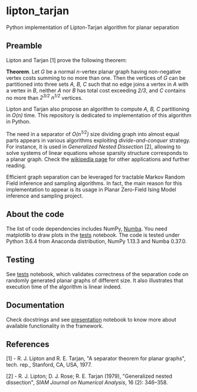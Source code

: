 # lipton_tarjan

Python implementation of Lipton-Tarjan algorithm for planar separation


## Preamble

Lipton and Tarjan [1] prove the following theorem:

**Theorem**. Let *G* be a normal *n*-vertex planar graph having non-negative vertex costs summing to no more than one. Then the vertices of *G* can be partitioned into three sets *A, B, C* such that no edge joins a vertex in *A* with a vertex in *B*, neither *A* nor *B* has total cost exceeding *2/3*, and *C* contains no more than *2<sup>3/2</sup> n<sup>1/2</sup>* vertices.

Lipton and Tarjan also propose an algorithm to compute *A, B, C* partitioning in *O(n)* time. This repository is dedicated to implementation of this algorithm in Python.

The need in a separator of *O(n<sup>1/2</sup>)* size dividing graph into almost equal parts appears in various algorithms exploiting *divide-and-conquer* strategy.  For instance, it is used in *Generalized Nested Dissection* [2], allowing to solve systems of linear equations whose sparsity structure corresponds to a planar graph. Check the [wikipedia page](https://en.wikipedia.org/wiki/Planar_separator_theorem) for other applications and further reading.

Efficient graph separation can be leveraged for tractable Markov Random Field inference and sampling algorithms. In fact, the main reason for this implementation to appear is its usage in Planar Zero-Field Ising Model inference and sampling project.

## About the code

The list of code dependencies includes NumPy, [Numba](https://numba.pydata.org/). You need matplotlib to draw plots in the [tests](https://github.com/ValeryTyumen/lipton_tarjan/blob/master/tests/tests.ipynb) notebook. The code is tested under Python 3.6.4 from Anaconda distribution, NumPy 1.13.3 and Numba 0.37.0.

## Testing

See [tests](https://github.com/ValeryTyumen/lipton_tarjan/blob/master/tests/tests.ipynb) notebook, which validates correctness of the separation code on randomly generated planar graphs of different size. It also illustrates that execution time of the algorithm is linear indeed.

## Documentation

Check docstrings and see [presentation](https://github.com/ValeryTyumen/lipton_tarjan/blob/master/presentation.ipynb) notebook to know more about available functionality in the framework.

## References

[1] - R. J. Lipton and R. E. Tarjan, "A separator theorem for planar graphs", tech. rep., Stanford, CA, USA, 1977.

[2] - R. J. Lipton; D. J. Rose; R. E. Tarjan (1979), "Generalized nested dissection", _SIAM Journal on Numerical Analysis_, 16 (2): 346–358.

